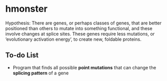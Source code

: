 # hmonster
Hypothesis: There are genes, or perhaps classes of genes, that are better positioned than others to mutate into something functional, and these involve changes at splice sites.  These genes require less mutations, or ‘evolutionary activation energy’, to create new, foldable proteins.
## To-do List
* Program that finds all possible **point mutations** that can change the **splicing pattern** of a gene
